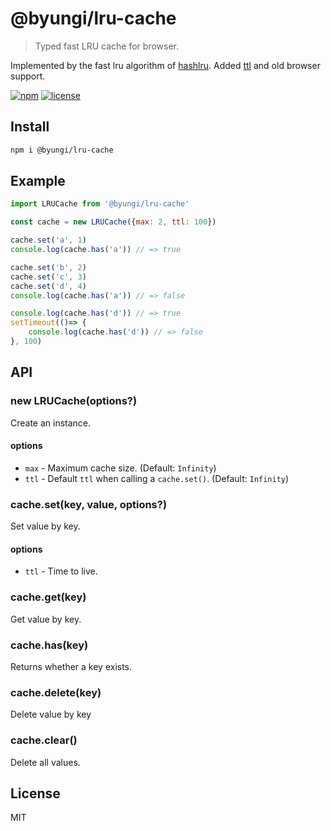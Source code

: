 # @byungi/lru-cache
> Typed fast LRU cache for browser.

Implemented by the fast lru algorithm of [hashlru](https://github.com/dominictarr/hashlru).
Added [ttl](https://en.wikipedia.org/wiki/Time_to_live) and old browser support.


[![npm](https://flat.badgen.net/npm/v/@byungi/lru-cache)](https://www.npmjs.com/package/@byungi/lru-cache)
[![license](https://flat.badgen.net/github/license/skt-t1-byungi/lru-cache)](https://github.com/skt-t1-byungi/lru-cache/blob/master/LICENSE)

## Install
```sh
npm i @byungi/lru-cache
```

## Example
```js
import LRUCache from '@byungi/lru-cache'

const cache = new LRUCache({max: 2, ttl: 100})

cache.set('a', 1)
console.log(cache.has('a')) // => true

cache.set('b', 2)
cache.set('c', 3)
cache.set('d', 4)
console.log(cache.has('a')) // => false

console.log(cache.has('d')) // => true
setTimeout(()=> {
    console.log(cache.has('d')) // => false
}, 100)
```

## API
### new LRUCache(options?)
Create an instance.

#### options
- `max` - Maximum cache size. (Default: `Infinity`)
- `ttl` - Default `ttl` when calling a `cache.set()`. (Default: `Infinity`)

### cache.set(key, value, options?)
Set value by key.

#### options
- `ttl` - Time to live.

### cache.get(key)
Get value by key.

### cache.has(key)
Returns whether a key exists.

### cache.delete(key)
Delete value by key

### cache.clear()
Delete all values.

## License
MIT
